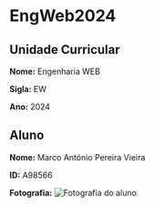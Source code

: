 # EngWeb2024

## Unidade Curricular

**Nome:** Engenharia WEB

**Sigla:** EW

**Ano:** 2024

## Aluno

**Nome:** Marco António Pereira Vieira

**ID:** A98566

**Fotografia:** 
![Fotografia do aluno]()
